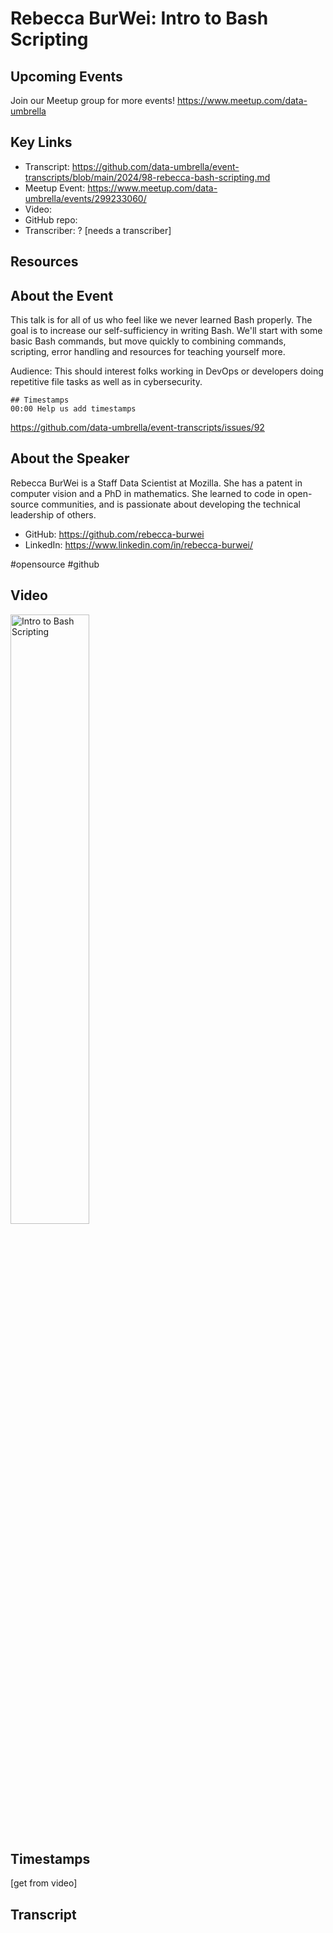 # Rebecca BurWei:  Intro to Bash Scripting

## Upcoming Events
Join our Meetup group for more events!
https://www.meetup.com/data-umbrella

## Key Links
- Transcript: https://github.com/data-umbrella/event-transcripts/blob/main/2024/98-rebecca-bash-scripting.md
- Meetup Event: https://www.meetup.com/data-umbrella/events/299233060/
- Video: 
- GitHub repo:
- Transcriber:  ? [needs a transcriber]

## Resources


## About the Event
This talk is for all of us who feel like we never learned Bash properly. The goal is to increase our self-sufficiency in writing Bash. We'll start with some basic Bash commands, but move quickly to combining commands, scripting, error handling and resources for teaching yourself more.

Audience: This should interest folks working in DevOps or developers doing repetitive file tasks as well as in cybersecurity.
```
## Timestamps
00:00 Help us add timestamps
```

https://github.com/data-umbrella/event-transcripts/issues/92

## About the Speaker
Rebecca BurWei is a Staff Data Scientist at Mozilla. She has a patent in computer vision and a PhD in mathematics. She learned to code in open-source communities, and is passionate about developing the technical leadership of others.

- GitHub: https://github.com/rebecca-burwei
- LinkedIn: https://www.linkedin.com/in/rebecca-burwei/

#opensource #github
## Video
<a href="http://www.youtube.com/watch?feature=player_embedded&v=LLciYo3rqTQ" target="_blank"><img src="http://img.youtube.com/vi/LLciYo3rqTQ/0.jpg"
alt="Intro to Bash Scripting" width="50%" /></a>

## Timestamps
[get from video]

## Transcript
